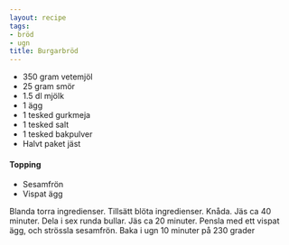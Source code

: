 ```yaml
---
layout: recipe
tags:
- bröd
- ugn
title: Burgarbröd
---
```


- 350 gram vetemjöl
- 25 gram smör
- 1.5 dl mjölk
- 1 ägg
- 1 tesked gurkmeja
- 1 tesked salt
- 1 tesked bakpulver
- Halvt paket jäst

#### Topping
- Sesamfrön
- Vispat ägg

Blanda torra ingredienser. Tillsätt blöta ingredienser. Knåda. Jäs ca 40
minuter. Dela i sex runda bullar. Jäs ca 20 minuter. Pensla med ett vispat ägg,
och strössla sesamfrön. Baka i ugn 10 minuter på 230 grader
